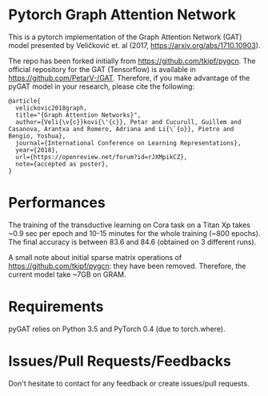# Pytorch Graph Attention Network

This is a pytorch implementation of the Graph Attention Network (GAT)
model presented by Veličković et. al (2017, https://arxiv.org/abs/1710.10903).

The repo has been forked initially from https://github.com/tkipf/pygcn. The official repository for the GAT (Tensorflow) is available in https://github.com/PetarV-/GAT. Therefore, if you make advantage of the pyGAT model in your research, please cite the following:

```
@article{
  velickovic2018graph,
  title="{Graph Attention Networks}",
  author={Veli{\v{c}}kovi{\'{c}}, Petar and Cucurull, Guillem and Casanova, Arantxa and Romero, Adriana and Li{\`{o}}, Pietro and Bengio, Yoshua},
  journal={International Conference on Learning Representations},
  year={2018},
  url={https://openreview.net/forum?id=rJXMpikCZ},
  note={accepted as poster},
}
```

# Performances

The training of the transductive learning on Cora task on a Titan Xp takes ~0.9 sec per epoch and 10-15 minutes for the whole training (~800 epochs). The final accuracy is between 83.6 and 84.6 (obtained on 3 different runs).

A small note about initial sparse matrix operations of https://github.com/tkipf/pygcn: they have been removed. Therefore, the current model take ~7GB on GRAM.

# Requirements

pyGAT relies on Python 3.5 and PyTorch 0.4 (due to torch.where).

# Issues/Pull Requests/Feedbacks

Don't hesitate to contact for any feedback or create issues/pull requests.
